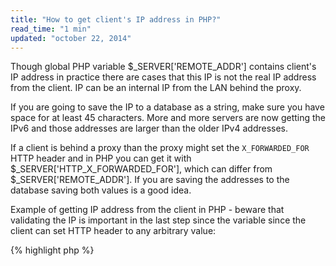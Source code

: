 ```yaml
---
title: "How to get client's IP address in PHP?"
read_time: "1 min"
updated: "october 22, 2014"
---
```


Though global PHP variable $_SERVER['REMOTE_ADDR'] contains client's IP address in practice there are cases that this IP is not the
real IP address from the client. IP can be an internal IP from the LAN behind the proxy.

If you are going to save the IP to a database as a string, make sure you have space for at least 45 characters. More and more servers are
now getting the IPv6 and those addresses are larger than the older IPv4 addresses.

If a client is behind a proxy than the proxy might set the `X_FORWARDED_FOR` HTTP header and in PHP you can get it with $_SERVER['HTTP_X_FORWARDED_FOR'],
which can differ from $_SERVER['REMOTE_ADDR']. If you are saving the addresses to the database saving both values is a good idea.

Example of getting IP address from the client in PHP - beware that validating the IP is important in the last step since the variable since
the client can set HTTP header to any arbitrary value:

{% highlight php %}
<?php

// Get user IP address
if ( isset($_SERVER['HTTP_CLIENT_IP']) && ! empty($_SERVER['HTTP_CLIENT_IP'])) {
    $ip = $_SERVER['HTTP_CLIENT_IP'];
} elseif ( isset($_SERVER['HTTP_X_FORWARDED_FOR']) && ! empty($_SERVER['HTTP_X_FORWARDED_FOR'])) {
    $ip = $_SERVER['HTTP_X_FORWARDED_FOR'];
} else {
    $ip = (isset($_SERVER['REMOTE_ADDR'])) ? $_SERVER['REMOTE_ADDR'] : '0.0.0.0';
}

$ip = filter_var($ip, FILTER_VALIDATE_IP);
$ip = ($ip === false) ? '0.0.0.0' : $ip;
{% endhighlight %}
